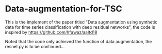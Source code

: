 # Data-augmentation-for-TSC

This is the implement of the paper titled "Data augmentation using synthetic data for time series classification with deep residual networks", the code is inspired by https://github.com/hfawaz/aaltd18

Noted that the code only achieved the function of data augmentation, the resnet.py is to be continued...